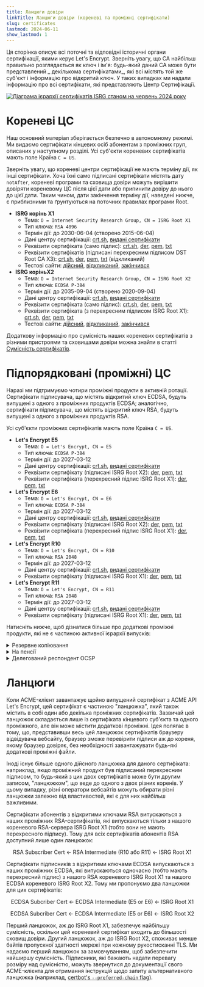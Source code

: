 ```yaml
---
title: Ланцюги довіри
linkTitle: Ланцюги довіри (кореневі та проміжні сертифікати)
slug: certificates
lastmod: 2024-06-11
show_lastmod: 1
---
```


Ця сторінка описує всі поточні та відповідні історичні органи сертифікації, якими керує Let's Encrypt. Зверніть увагу, що CA найбільш правильно розглядається як ключ і ім'я: будь-який даний CA може бути представлений _ декількома сертифікатами_, які всі містять той же суб'єкт і інформацію про відкритий ключ. У таких випадках ми надали інформацію про всі сертифікати, які представляють Центр Сертифікації.

[![Діаграма ієрархії сертифікатів ISRG станом на червень 2024 року](/images/isrg-hierarchy.png)](/images/isrg-hierarchy.png)

# Кореневі ЦС

Наш основний матеріал зберігається безпечно в автономному режимі. Ми видаємо сертифікати кінцевих осіб абонентам з проміжних груп, описаних у наступному розділі. Усі суб'єкти кореневих сертифікатів мають поле Країна `C = US`.

Зверніть увагу, що кореневі центри сертифікації не мають терміну дії, як інші сертифікати. Хоча їхні само підписані сертифікати містять дату `notAfter`, кореневі програми та сховища довіри можуть вирішити довіряти кореневому ЦС після цієї дати або припинити довіру до нього до цієї дати. Таким чином, дати закінчення терміну дії, наведені нижче, є приблизними та ґрунтуються на поточних правилах програми Root.

* **ISRG корінь X1**
  * Тема: `O = Internet Security Research Group, CN = ISRG Root X1`
  * Тип ключа: `RSA 4096`
  * Термін дії: до 2030-06-04 (створено 2015-06-04)
  * Дані центру сертифікації: [crt.sh](https://crt.sh/?caid=7394), [видані сертифікати](https://crt.sh/?Identity=%25&iCAID=7394)
  * Реквізити сертифіката (само підпис): [crt.sh](https://crt.sh/?id=9314791), [der](/certs/isrgrootx1.der), [pem](/certs/isrgrootx1.pem), [txt](/certs/isrgrootx1.txt)
  * Реквізити сертифікатів (підписані перехресним підписом DST Root CA X3): [crt.sh](https://crt.sh/?id=3958242236), [der](/certs/isrg-root-x1-cross-signed.der), [pem](/certs/isrg-root-x1-cross-signed.pem), [txt](/certs/isrg-root-x1-cross-signed.txt) (відкликаний)
  * Тестові сайти: [дійсний](https://valid-isrgrootx1.letsencrypt.org/), [відкликаний](https://revoked-isrgrootx1.letsencrypt.org/), [закінчився](https://expired-isrgrootx1.letsencrypt.org/)
* **ISRG коріньX2**
  * Тема: `O = Internet Security Research Group, CN = ISRG Root X2`
  * Тип ключа: `ECDSA P-384`
  * Термін дії: до 2035-09-04 (створено 2020-09-04)
  * Дані центру сертифікації: [crt.sh](https://crt.sh/?caid=183269), [видані сертифікати](https://crt.sh/?Identity=%25&iCAID=183269)
  * Реквізити сертифіката (само підпис): [crt.sh](https://crt.sh/?id=3335562555), [der](/certs/isrg-root-x2.der), [pem](/certs/isrg-root-x2.pem), [txt](/certs/isrg-root-x2.txt)
  * Реквізити сертифіката (з перехресним підписом ISRG Root X1): [crt.sh](https://crt.sh/?id=3334561878), [der](/certs/isrg-root-x2-cross-signed.der), [pem](/certs/isrg-root-x2-cross-signed.pem), [txt](/certs/isrg-root-x2-cross-signed.txt)
  * Тестові сайти: [дійсний](https://valid-isrgrootx2.letsencrypt.org/), [відкликаний](https://revoked-isrgrootx2.letsencrypt.org/), [закінчився](https://expired-isrgrootx2.letsencrypt.org/)

Додаткову інформацію про сумісність наших кореневих сертифікатів з різними пристроями та сховищами довіри можна знайти в статті [Сумісність сертифікатів](/docs/cert-compat).

# Підпорядковані (проміжні) ЦС

Наразі ми підтримуємо чотири проміжні продукти в активній ротації. Сертифікати підписувача, що містять відкритий ключ ECDSA, будуть випущені з одного з проміжних продуктів ECDSA; аналогічно, сертифікати підписувача, що містять відкритий ключ RSA, будуть випущені з одного з проміжних продуктів RSA.

Усі суб'єкти проміжних сертифікатів мають поле Країна `C = US`.

* **Let's Encrypt E5**
  * Тема: `O = Let's Encrypt, CN = E5`
  * Тип ключа: `ECDSA P-384`
  * Термін дії: до 2027-03-12
  * Дані центру сертифікації: [crt.sh](https://crt.sh/?caid=295810), [видані сертифікати](https://crt.sh/?Identity=%25&iCAID=295810)
  * Реквізити сертифікату (підписані ISRG Root X2): [der](/certs/2024/e5.der), [pem](/certs/2024/e5.pem), [txt](/certs/2024/e5.txt)
  * Реквізити сертифіката (перехресний підпис ISRG Root X1): [der](/certs/2024/e5-cross.der), [pem](/certs/2024/e5-cross.pem), [txt](/certs/2024/e5-cross.txt)
* **Let's Encrypt E6**
  * Тема: `O = Let's Encrypt, CN = E6`
  * Тип ключа: `ECDSA P-384`
  * Термін дії: до 2027-03-12
  * Дані центру сертифікації: [crt.sh](https://crt.sh/?caid=295819), [видані сертифікати](https://crt.sh/?Identity=%25&iCAID=295819)
  * Реквізити сертифікату (підписані ISRG Root X2): [der](/certs/2024/e6.der), [pem](/certs/2024/e6.pem), [txt](/certs/2024/e6.txt)
  * Реквізити сертифіката (перехресний підпис ISRG Root X1): [der](/certs/2024/e6-cross.der), [pem](/certs/2024/e6-cross.pem), [txt](/certs/2024/e6-cross.txt)
* **Let's Encrypt R10**
  * Тема: `O = Let's Encrypt, CN = R10`
  * Тип ключа: `RSA 2048`
  * Термін дії: до 2027-03-12
  * Дані центру сертифікації: [crt.sh](https://crt.sh/?caid=295814), [видані сертифікати](https://crt.sh/?Identity=%25&iCAID=295814)
  * Реквізити сертифікату (підписані ISRG Root X1): [der](/certs/2024/r10.der), [pem](/certs/2024/r10.pem), [txt](/certs/2024/r10.txt)
* **Let's Encrypt R11**
  * Тема: `O = Let's Encrypt, CN = R11`
  * Тип ключа: `RSA 2048`
  * Термін дії: до 2027-03-12
  * Дані центру сертифікації: [crt.sh](https://crt.sh/?caid=295815), [видані сертифікати](https://crt.sh/?Identity=%25&iCAID=295815)
  * Реквізити сертифікату (підписані ISRG Root X1): [der](/certs/2024/r11.der), [pem](/certs/2024/r11.pem), [txt](/certs/2024/r11.txt)

Натисніть нижче, щоб дізнатися більше про додаткові проміжні продукти, які не є частиною активної ієрархії випусків:

<details>
<summary>Резервне копіювання</summary>

Ці проміжні центри сертифікації мають чинні сертифікати, але не видають їх. Ми можемо почати видачу сертифікатів передплатників з них у будь-який час без попередження.

* **Let's Encrypt E7**
  * Тема: `O = Let's Encrypt, CN = E7`
  * Тип ключа: `ECDSA P-384`
  * Термін дії: до 2027-03-12
  * Дані центру сертифікації: [crt.sh](https://crt.sh/?caid=295813), [видані сертифікати](https://crt.sh/?Identity=%25&iCAID=295813)
  * Реквізити сертифікату (підписані ISRG Root X2): [der](/certs/2024/e7.der), [pem](/certs/2024/e7.pem), [txt](/certs/2024/e7.txt)
  * Реквізити сертифіката (перехресний підпис ISRG Root X1): [der](/certs/2024/e7-cross.der), [pem](/certs/2024/e7-cross.pem), [txt](/certs/2024/e7-cross.txt)
* **Let's Encrypt E8**
  * Тема: `O = Let's Encrypt, CN = E8`
  * Тип ключа: `ECDSA P-384`
  * Термін дії: до 2027-03-12
  * Дані центру сертифікації: [crt.sh](https://crt.sh/?caid=295809), [видані сертифікати](https://crt.sh/?Identity=%25&iCAID=295809)
  * Реквізити сертифікату (підписані ISRG Root X2): [der](/certs/2024/e8.der), [pem](/certs/2024/e8.pem), [txt](/certs/2024/e8.txt)
  * Реквізити сертифіката (перехресний підпис ISRG Root X1): [der](/certs/2024/e8-cross.der), [pem](/certs/2024/e8-cross.pem), [txt](/certs/2024/e8-cross.txt)
* **Let's Encrypt E9**
  * Тема: `O = Let's Encrypt, CN = E9`
  * Тип ключа: `ECDSA P-384`
  * Термін дії: до 2027-03-12
  * Дані центру сертифікації: [crt.sh](https://crt.sh/?caid=295812), [видані сертифікати](https://crt.sh/?Identity=%25&iCAID=295812)
  * Реквізити сертифікату (підписані ISRG Root X2): [der](/certs/2024/e9.der), [pem](/certs/2024/e9.pem), [txt](/certs/2024/e9.txt)
  * Реквізити сертифіката (перехресний підпис ISRG Root X1): [der](/certs/2024/e9-cross.der), [pem](/certs/2024/e9-cross.pem), [txt](/certs/2024/e9-cross.txt)
* **Let's Encrypt R12**
  * Тема: `O = Let's Encrypt, CN = R12`
  * Тип ключа: `RSA 2048`
  * Термін дії: до 2027-03-12
  * Дані центру сертифікації: [crt.sh](https://crt.sh/?caid=295816), [видані сертифікати](https://crt.sh/?Identity=%25&iCAID=295816)
  * Реквізити сертифікату (підписані ISRG Root X1): [der](/certs/2024/r12.der), [pem](/certs/2024/r12.pem), [txt](/certs/2024/r12.txt)
* **Let's Encrypt R13**
  * Тема: `O = Let's Encrypt, CN = R13`
  * Тип ключа: `RSA 2048`
  * Термін дії: до 2027-03-12
  * Деталі ЦС: [crt.sh](https://crt.sh/?caid=295817), [видані сертифікати](https://crt.sh/?Identity=%25&iCAID=295817)
  * Реквізити сертифікату (підписані ISRG Root X1): [der](/certs/2024/r13.der), [pem](/certs/2024/r13.pem), [txt](/certs/2024/r13.txt)
* **Let's Encrypt R14**
  * Тема: `O = Let's Encrypt, CN = R14`
  * Тип ключа: `RSA 2048`
  * Термін дії: до 2027-03-12
  * Дані центру сертифікації: [crt.sh](https://crt.sh/?caid=295818), [видані сертифікати](https://crt.sh/?Identity=%25&iCAID=295818)
  * Реквізити сертифікату (підписані ISRG Root X1): [der](/certs/2024/r14.der), [pem](/certs/2024/r14.pem), [txt](/certs/2024/r14.txt)

</details>

<details>
<summary>На пенсії</summary>

Ці проміжні центри сертифікації більше не використовуються для випуску підписних сертифікатів. Ті, хто все ще має дійсні сертифікати, можуть створювати відповіді OCSP та/або CRL.

* **Let's Encrypt E1**
  * Тема: `O = Let's Encrypt, CN = E1`
  * Тип ключа: `ECDSA P-384`
  * Термін дії: до 2025-09-15
  * Дані центру сертифікації: [crt.sh](https://crt.sh/?caid=183283), [видані сертифікати](https://crt.sh/?Identity=%25&iCAID=183283)
  * Реквізити сертифіката (підписані ISRG Root X2): [crt.sh](https://crt.sh/?id=3334671964), [der](/certs/lets-encrypt-e1.der), [pem](/certs/lets-encrypt-e1.pem), [txt](/certs/lets-encrypt-e1.txt)
* **Let's Encrypt E2**
  * Тема: `O = Let's Encrypt, CN = E2`
  * Тип ключа: `ECDSA P-384`
  * Термін дії: до 2025-09-15
  * Дані центру сертифікації: [crt.sh](https://crt.sh/?caid=183284), [видані сертифікати](https://crt.sh/?Identity=%25&iCAID=183284)
  * Реквізити сертифіката (підписані ISRG Root X2): [crt.sh](https://crt.sh/?id=3334671963), [der](/certs/lets-encrypt-e2.der), [pem](/certs/lets-encrypt-e2.pem), [txt](/certs/lets-encrypt-e2.txt)
* **Let's Encrypt R3**
  * Тема: `O = Let's Encrypt, CN = R3`
  * Тип ключа: `RSA 2048`
  * Термін дії: до 2025-09-15
  * Дані центру сертифікації: [crt.sh](https://crt.sh/?caid=183267), [видані сертифікати](https://crt.sh/?Identity=%25&iCAID=183267)
  * Реквізити сертифіката (підписані ISRG Root X1): [crt.sh](https://crt.sh/?id=3334561879), [der](/certs/lets-encrypt-r3.der), [pem](/certs/lets-encrypt-r3.pem), [txt](/certs/lets-encrypt-r3.txt)
  * Реквізити сертифікатів (підписані IdenTrust): [crt.sh](https://crt.sh/?id=3479778542), [der](/certs/lets-encrypt-r3-cross-signed.der), [pem](/certs/lets-encrypt-r3-cross-signed.pem), [txt](/certs/lets-encrypt-r3-cross-signed.txt)
* **Let's Encrypt R4**
  * Тема: `O = Let's Encrypt, CN = R4`
  * Тип ключа: `RSA 2048`
  * Термін дії: до 2025-09-15
  * Дані центру сертифікації: [crt.sh](https://crt.sh/?caid=183268), [видані сертифікати](https://crt.sh/?Identity=%25&iCAID=183268)
  * Реквізити сертифіката (підписані ISRG Root X1): [crt.sh](https://crt.sh/?id=3334561877), [der](/certs/lets-encrypt-r4.der), [pem](/certs/lets-encrypt-r4.pem), [txt](/certs/lets-encrypt-r4.txt)
  * Реквізити сертифікатів (підписані IdenTrust): [crt.sh](https://crt.sh/?id=3479778543), [der](/certs/lets-encrypt-r4-cross-signed.der), [pem](/certs/lets-encrypt-r4-cross-signed.pem), [txt](/certs/lets-encrypt-r4-cross-signed.txt)
* **Let's Encrypt Authority X1**
  * Тема: `O = Let's Encrypt, CN = Let's Encrypt Authority X1`
  * Тип ключа: `RSA 2048`
  * Термін дії: закінчився 2020-06-04
  * Дані центру сертифікації: [crt.sh](https://crt.sh/?caid=7395), [видані сертифікати](https://crt.sh/?Identity=%25&iCAID=7395)
  * Реквізити сертифіката (підписані ISRG Root X1): [crt.sh](https://crt.sh/?id=9314792), [der](/certs/letsencryptauthorityx1.der), [pem](/certs/letsencryptauthorityx1.pem), [txt](/certs/letsencryptauthorityx1.txt)
  * Реквізити сертифікатів (підписані IdenTrust): [crt.sh](https://crt.sh/?id=10235198), [der](/certs/lets-encrypt-x1-cross-signed.der), [pem](/certs/lets-encrypt-x1-cross-signed.pem), [txt](/certs/lets-encrypt-x1-cross-signed.txt)
* **Let's Encrypt Authority X2**
  * Тема: `O = Let's Encrypt, CN = Let's Encrypt Authority X2`
  * Тип ключа: `RSA 2048`
  * Термін дії: закінчився 2020-06-04
  * Дані центру сертифікації: [crt.sh](https://crt.sh/?caid=9745), [видані сертифікати](https://crt.sh/?Identity=%25&iCAID=9745)
  * Реквізити сертифіката (підписані ISRG Root X1): [crt.sh](https://crt.sh/?id=12721505), [der](/certs/letsencryptauthorityx2.der), [pem](/certs/letsencryptauthorityx2.pem), [txt](/certs/letsencryptauthorityx2.txt)
  * Реквізити сертифікатів (підписані IdenTrust): [crt.sh](https://crt.sh/?id=10970235), [der](/certs/lets-encrypt-x2-cross-signed.der), [pem](/certs/lets-encrypt-x2-cross-signed.pem), [txt](/certs/lets-encrypt-x2-cross-signed.txt)
* **Let's Encrypt Authority X3**
  * Тема: `O = Let's Encrypt, CN = Let's Encrypt Authority X3`
  * Тип ключа: `RSA 2048`
  * Термін дії: закінчився 2021-10-06
  * Дані центру сертифікації: [crt.sh](https://crt.sh/?caid=16418), [видані сертифікати](https://crt.sh/?Identity=%25&iCAID=16418)
  * Реквізити сертифіката (підписані ISRG Root X1): [crt.sh](https://crt.sh/?id=47997543), [der](/certs/letsencryptauthorityx3.der), [pem](/certs/letsencryptauthorityx3.pem), [txt](/certs/letsencryptauthorityx3.txt)
  * Реквізити сертифікатів (підписані IdenTrust): [crt.sh](https://crt.sh/?id=15706126), [der](/certs/lets-encrypt-x3-cross-signed.der), [pem](/certs/lets-encrypt-x3-cross-signed.pem), [txt](/certs/lets-encrypt-x3-cross-signed.txt)
* **Let's Encrypt Authority X4**
  * Тема: `O = Let's Encrypt, CN = Let's Encrypt Authority X4`
  * Тип ключа: `RSA 2048`
  * Термін дії: закінчився 2021-10-06
  * Дані центру сертифікації: [crt.sh](https://crt.sh/?caid=16429), [видані сертифікати](https://crt.sh/?Identity=%25&iCAID=16429)
  * Реквізити сертифіката (підписані ISRG Root X1): [crt.sh](https://crt.sh/?id=47997546), [der](/certs/letsencryptauthorityx4.der), [pem](/certs/letsencryptauthorityx4.pem), [txt](/certs/letsencryptauthorityx4.txt)
  * Реквізити сертифікатів (підписані IdenTrust): [crt.sh](https://crt.sh/?id=15710291), [der](/certs/lets-encrypt-x4-cross-signed.der), [pem](/certs/lets-encrypt-x4-cross-signed.pem), [txt](/certs/lets-encrypt-x4-cross-signed.txt)

</details>

<details>
<summary>Делегований респондент OCSP</summary>

Ця пара ключів раніше використовувалася для підписання відповідей OCSP щодо статусу проміжних продуктів Let's Encrypt від імені кореня Let's Encrypt, щоб корінь міг безпечно залишатися в автономному режимі. Ми більше не видаємо відповіді OCSP для наших проміжних продуктів; натомість ми періодично видаємо CRL від нашого кореня, щоб повідомити про статус відкликання наших проміжних продуктів.

* **ISRG Root OCSP X1**
  * Тема: `O = Internet Security Research Group, CN = ISRG Root OCSP X1`
  * Тип ключа: `RSA 2048`
  * Термін дії: до 2025-06-10
  * Реквізити сертифіката (підписані ISRG Root X1): [crt.sh](https://crt.sh/?id=2929281974), [der](/certs/isrg-root-ocsp-x1.der), [pem](/certs/isrg-root-ocsp-x1.pem), [txt](/certs/isrg-root-ocsp-x1.txt)
  * Реквізити сертифікату (підписані ISRG Root X1): [crt.sh](https://crt.sh/?id=142051103) (термін дії закінчився)

</details>
<p><!-- to get the right line spacing after a block element --></p>

# Ланцюги

Коли ACME-клієнт завантажує щойно випущений сертифікат з ACME API Let's Encrypt, цей сертифікат є частиною "ланцюжка", який також містить в собі один або декілька проміжних сертифікатів. Зазвичай цей ланцюжок складається лише із сертифіката кінцевого суб'єкта та одного проміжного, але він може містити додаткові проміжні. Ідея полягає в тому, що, представивши весь цей ланцюжок сертифікатів браузеру відвідувача вебсайту, браузер зможе перевірити підписи аж до кореня, якому браузер довіряє, без необхідності завантажувати будь-які додаткові проміжні файли.

Іноді існує більше одного дійсного ланцюжка для даного сертифіката: наприклад, якщо проміжний продукт був підписаний перехресним підписом, то будь-який з цих двох сертифікатів може бути другим записом, "ланцюжком", що веде до одного з двох різних коренів. У цьому випадку, різні оператори вебсайтів можуть обирати різні ланцюжки залежно від властивостей, які є для них найбільш важливими.

Сертифікати абонентів з відкритими ключами RSA випускаються з наших проміжних RSA-сертифікатів, які випускаються тільки з нашого кореневого RSA-сервера ISRG Root X1 (тобто вони не мають перехресного підпису). Тому для всіх сертифікатів абонентів RSA доступний лише один ланцюжок:

<div style="text-align: center">
RSA Subscriber Cert ← RSA Intermediate (R10 або R11) ← ISRG Root X1
</div>
<p><!-- to get the right line spacing after a block element --></p>

Сертифікати підписників з відкритими ключами ECDSA випускаються з наших проміжних ECDSA, які випускаються одночасно (тобто мають перехресний підпис) з нашого RSA кореневого ISRG Root X1 та нашого ECDSA кореневого ISRG Root X2. Тому ми пропонуємо два ланцюжки для цих сертифікатів:

<div style="text-align: center">
ECDSA Subcriber Cert ← ECDSA Intermediate (E5 or E6) ← ISRG Root X1

ECDSA Subcriber Cert ← ECDSA Intermediate (E5 or E6) ← ISRG Root X2
</div>
<p><!-- to get the right line spacing after a block element --></p>

Перший ланцюжок, аж до ISRG Root X1, забезпечує найбільшу сумісність, оскільки цей кореневий сертифікат входить до більшості сховищ довіри. Другий ланцюжок, аж до ISRG Root X2, споживає менше байтів пропускної здатності мережі при кожному рукостисканні TLS. Ми надаємо перший ланцюжок за замовчуванням, щоб забезпечити найширшу сумісність. Підписники, які бажають надати перевагу розміру над сумісністю, можуть звернутися до документації свого ACME-клієнта для отримання інструкцій щодо запиту альтернативного ланцюжка (наприклад, [certbot's `--preferred-chain` flag](https://eff-certbot.readthedocs.io/en/stable/using.html#certbot-command-line-options)).
